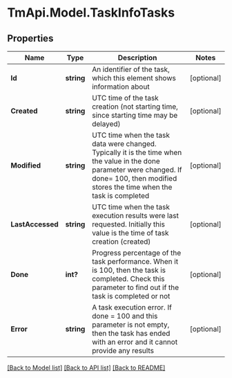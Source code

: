 # TmApi.Model.TaskInfoTasks
## Properties

Name | Type | Description | Notes
------------ | ------------- | ------------- | -------------
**Id** | **string** | An identifier of the task, which this element shows information about | [optional] 
**Created** | **string** | UTC time of the task creation (not starting time, since starting time may be delayed) | [optional] 
**Modified** | **string** | UTC time when the task data were changed. Typically it is the time when the value in the done parameter were changed. If done&#x3D; 100, then modified stores the time when the task is completed  | [optional] 
**LastAccessed** | **string** | UTC time when the task execution results were last requested. Initially this value is the time of task creation (created) | [optional] 
**Done** | **int?** | Progress percentage of the task performance. When it is 100, then the task is completed. Check this parameter to find out if the task is completed or not  | [optional] 
**Error** | **string** | A task execution error. If done &#x3D; 100 and this parameter is not empty, then the task has ended with an error and it cannot provide any results  | [optional] 

[[Back to Model list]](../README.md#documentation-for-models) [[Back to API list]](../README.md#documentation-for-api-endpoints) [[Back to README]](../README.md)

